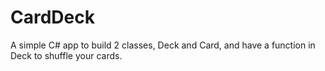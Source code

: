 # CardDeck
A simple C# app to build 2 classes, Deck and Card, and have a function in Deck to shuffle your cards.
